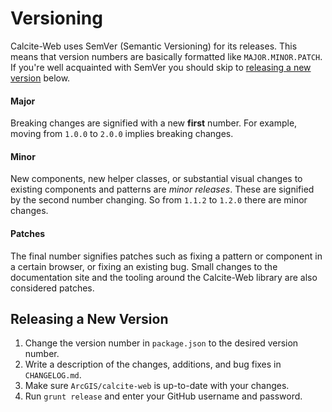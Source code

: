 # Versioning

Calcite-Web uses SemVer (Semantic Versioning) for its releases. This means that version numbers are basically formatted like `MAJOR.MINOR.PATCH`. If you're well acquainted with SemVer you should skip to [releasing a new version](#releasing-a-new-version) below.

#### Major

Breaking changes are signified with a new **first** number. For example, moving from `1.0.0` to `2.0.0` implies breaking changes.

#### Minor

New components, new helper classes, or substantial visual changes to existing components and patterns are *minor releases*. These are signified by the second number changing. So from `1.1.2` to `1.2.0` there are minor changes.

#### Patches

The final number signifies patches such as fixing a pattern or component in a certain browser, or fixing an existing bug. Small changes to the documentation site and the tooling around the Calcite-Web library are also considered patches.

## Releasing a New Version

1. Change the version number in `package.json` to the desired version number.
2. Write a description of the changes, additions, and bug fixes in `CHANGELOG.md`.
3. Make sure `ArcGIS/calcite-web` is up-to-date with your changes.
4. Run `grunt release` and enter your GitHub username and password.
